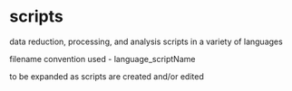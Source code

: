 # scripts
data reduction, processing, and analysis scripts in a variety of languages

filename convention used - language_scriptName

to be expanded as scripts are created and/or edited

